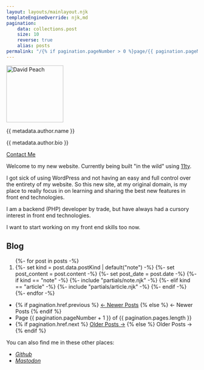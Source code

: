 ```yaml
---
layout: layouts/mainlayout.njk
templateEngineOverride: njk,md
pagination:
    data: collections.post
    size: 10
    reverse: true
    alias: posts
permalink: "/{% if pagination.pageNumber > 0 %}page/{{ pagination.pageNumber | plus: 1 }}/{% endif %}index.html"
---
```


<div class="h-card">
    <a class="u-url u-uid" rel="me" href="{{ metadata.url }}">
        <img class="u-photo" src="/assets/me.jpg" alt="David Peach" width="150px" height="150px">
    </a>
    <p class="p-name">{{ metadata.author.name }}</p>
    <p class="p-note">{{ metadata.author.bio }}</p>
    <a class="u-email" href="mailto:{{ metadata.author.email }}">Contact Me</a>
</div>

Welcome to my new website. Currently being built "in the wild" using [11ty](https://11ty.dev).

I got sick of using WordPress and not having an easy and full control over the entirety of my website. So this new site, at my original domain, is my place to 
really focus in on learning and sharing the best new features in front end technologies.

I am a backend (PHP) developer by trade, but have always had a cursory interest in front end technologies.

I want to start working on my front end skills too now.

## Blog

<ol role="list" class="archive-roll">
    {%- for post in posts -%}
    <li>
        <article class="h-entry">
            {%- set kind = post.data.postKind | default("note") -%}
            {%- set post_content = post.content -%}
            {%- set post_date = post.date -%}
            {%- if kind == "note" -%}
            {%-  include "partials/note.njk" -%}
            {%- elif kind == "article" -%}
            {%-  include "partials/article.njk" -%}
            {%- endif -%}
        </article>
    </li>
    {%- endfor -%}
</ol>
<nav aria-label="Pagination">
    <ul class="pagination-list">
        <li>
            {% if pagination.href.previous %}
            <a href="{{ pagination.href.previous }}">← Newer Posts</a>
            {% else %}
            <span>← Newer Posts</span>
            {% endif %}
        </li>
        <li>
            Page {{ pagination.pageNumber + 1 }} of {{ pagination.pages.length }}
        </li>
        <li>
            {% if pagination.href.next %}
            <a href="{{ pagination.href.next }}">Older Posts →</a>
            {% else %}
            <span>Older Posts →</span>
            {% endif %}
        </li>
    </ul>
</nav>

You can also find me in these other places:

<ul>
    <li><address><a rel="me" href="https://github.com/davidpeach">Github</a></address>
    <li><address><a rel="me" href="https://phpc.social/@peach">Mastodon</a></address>
</ul>

